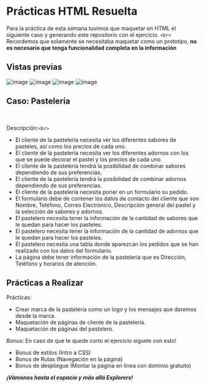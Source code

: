 # Prácticas HTML Resuelta

Para la práctica de esta semana tuvimos que maquetar en HTML el siguiente caso y generando este repositorio con el ejercicio.
`<br>`
Recordemos que solamente se necesitaba maquetar como un prototipo, **no es necesario que tenga funcionalidad completa en la información**

## Vistas previas
![image](https://user-images.githubusercontent.com/82974706/156948362-667471bf-ff65-47f9-a3c9-b55a8c0e9726.png)
![image](https://user-images.githubusercontent.com/82974706/156948413-91bff424-ded6-48ec-8784-ff55a694b816.png)
![image](https://user-images.githubusercontent.com/82974706/156948388-dca40ad6-7a98-4f20-91c8-06341c55d762.png)
![image](https://user-images.githubusercontent.com/82974706/156948400-d6fd0597-9de2-4639-9f3d-61dc66f0b005.png)



## **Caso: Pastelería**

<br>

Descripción:`<br>`

- El cliente de la pastelería necesita ver los diferentes sabores de pasteles, así como los precios de cada uno.
- El cliente de la pastelería necesita ver los diferentes adornos con los que se puede decorar el pastel y los precios de cada uno.
- El cliente de la pastelería tendrá la posibilidad de combinar sabores dependiendo de sus preferencias.
- El cliente de la pastelería tendrá la posibilidad de combinar adornos dependiendo de sus preferencias.
- El cliente de la pastelería necesita poner en un formulario su pedido.
- El formulario debe de contener los datos de contacto del cliente que son Nombre, Teléfono, Correo Electrónico, Descripción general del pastel y la selección de sabores y adornos.
- El pastelero necesita tener la información de la cantidad de sabores que le quedan para hacer los pasteles.
- El pastelero necesita tener la información de la cantidad de adornos que le quedan para hacer los pasteles.
- El pastelero necesita una tabla donde aparezcan los pedidos que se han realizado con los datos del formulario.
- La página debe tener información de la pastelería que es Dirección, Teléfono y horarios de atención.

## Prácticas a Realizar

Prácticas:

- Crear marca de la pastelería como un logo y los mensajes que daremos desde la marca.
- Maquetación de páginas de cliente de la pastelería.
- Maquetación de páginas del pastelero.

Bonus:
En caso de que te quede corto el ejercicio siguele con esto!

- Bonus de estilos (Intro a CSS)
- Bonus de Rutas (Navegación en la página)
- Bonus de despliegue (Montar la página en línea con dominio gratuito)

***¡Vámonos hasta el espacio y más allá Explorers!***
